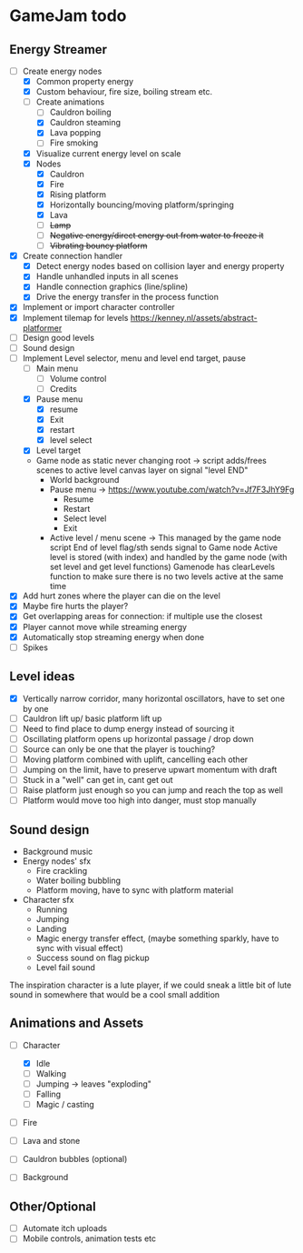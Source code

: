 # GameJam todo

## Energy Streamer
    
- [ ] Create energy nodes
    - [x] Common property energy
    - [x] Custom behaviour, fire size, boiling stream etc.
    - [ ] Create animations
        - [ ] Cauldron boiling
        - [x] Cauldron steaming
        - [x] Lava popping
        - [ ] Fire smoking
    - [x] Visualize current energy level on scale
    - [x] Nodes
        - [x] Cauldron
        - [x] Fire
        - [x] Rising platform
        - [x] Horizontally bouncing/moving platform/springing
        - [x] Lava
        - [ ] ~~Lamp~~
        - [ ] ~~Negative energy/direct energy out from water to freeze it~~
        - [ ] ~~Vibrating bouncy platform~~
- [x] Create connection handler
    - [x] Detect energy nodes based on collision layer and energy property
    - [x] Handle unhandled inputs in all scenes
    - [x] Handle connection graphics (line/spline)
    - [x] Drive the energy transfer in the process function
- [x] Implement or import character controller
- [x] Implement tilemap for levels https://kenney.nl/assets/abstract-platformer
- [ ] Design good levels
- [ ] Sound design
- [ ] Implement Level selector, menu and level end target, pause
    - [ ] Main menu
        - [ ] Volume control
        - [ ] Credits
    - [x] Pause menu
        - [x] resume
        - [x] Exit
        - [x] restart
        - [x] level select
    - [x] Level target
    - Game node as static never changing root -> script adds/frees scenes to active level canvas layer on signal "level END"
        - World background
        - Pause menu -> https://www.youtube.com/watch?v=Jf7F3JhY9Fg
            - Resume
            - Restart
            - Select level
            - Exit
        - Active level / menu scene -> This managed by the game node script
    End of level flag/sth sends signal to Game node
    Active level is stored (with index) and handled by the game node (with set level and get level functions)
    Gamenode has clearLevels function to make sure there is no two levels active at the same time
- [x] Add hurt zones where the player can die on the level
- [x] Maybe fire hurts the player?
- [x] Get overlapping areas for connection: if multiple use the closest
- [x] Player cannot move while streaming energy
- [x] Automatically stop streaming energy when done
- [ ] Spikes

## Level ideas
- [x] Vertically narrow corridor, many horizontal oscillators, have to set one by one
- [ ] Cauldron lift up/ basic platform lift up
- [ ] Need to find place to dump energy instead of sourcing it
- [ ] Oscillating platform opens up horizontal passage / drop down
- [ ] Source can only be one that the player is touching?
- [ ] Moving platform combined with uplift, cancelling each other
- [ ] Jumping on the limit, have to preserve upwart momentum with draft
- [ ] Stuck in a "well" can get in, cant get out
- [ ] Raise platform just enough so you can jump and reach the top as well
- [ ] Platform would move too high into danger, must stop manually

## Sound design
- Background music
- Energy nodes' sfx
    - Fire crackling
    - Water boiling bubbling
    - Platform moving, have to sync with platform material
- Character sfx
    - Running
    - Jumping
    - Landing
    - Magic energy transfer effect, (maybe something sparkly, have to sync with visual effect)
    - Success sound on flag pickup
    - Level fail sound

The inspiration character is a lute player, if we could sneak a little bit of lute sound in somewhere that would be a cool small addition

## Animations and Assets
- [ ] Character
    - [x] Idle
    - [ ] Walking
    - [ ] Jumping -> leaves "exploding"
    - [ ] Falling
    - [ ] Magic / casting
- [ ] Fire
- [ ] Lava and stone
- [ ] Cauldron bubbles (optional)
- [ ] Background



## Other/Optional

- [ ] Automate itch uploads
- [ ] Mobile controls, animation tests etc